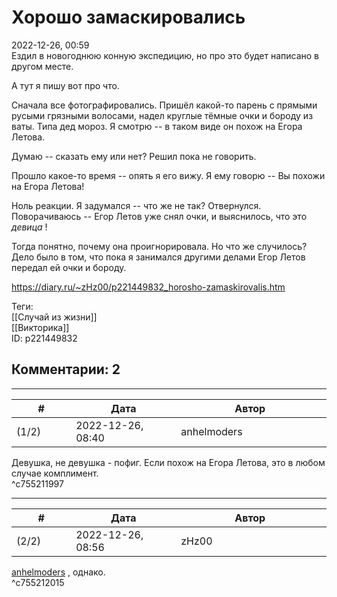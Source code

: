 Хорошо замаскировались
======================

  
2022-12-26, 00:59  
 Ездил в новогоднюю конную экспедицию, но про это будет написано в другом месте.   
   
 А тут я пишу вот про что.   
   
 Сначала все фотографировались. Пришёл какой-то парень с прямыми русыми грязными волосами, надел круглые тёмные очки и бороду из ваты. Типа дед мороз. Я смотрю -- в таком виде он похож на Егора Летова.   
   
 Думаю -- сказать ему или нет? Решил пока не говорить.   
   
 Прошло какое-то время -- опять я его вижу. Я ему говорю -- Вы похожи на Егора Летова!   
   
 Ноль реакции. Я задумался -- что же не так? Отвернулся. Поворачиваюсь -- Егор Летов уже снял очки, и выяснилось, что это  *девица*  !   
   
 Тогда понятно, почему она проигнорировала. Но что же случилось? Дело было в том, что пока я занимался другими делами Егор Летов передал ей очки и бороду.   
  
<https://diary.ru/~zHz00/p221449832_horosho-zamaskirovalis.htm>  
  
Теги:  
[[Случай из жизни]]  
[[Викторика]]  
ID: p221449832  


Комментарии: 2
--------------

  


---



|         #         |              Дата              |                     Автор                     |           ID           |
| --- | --- | --- | --- |
| (1/2) | 2022-12-26, 08:40 | anhelmoders | c755211997 |

  
 Девушка, не девушка - пофиг. Если похож на Егора Летова, это в любом случае комплимент.   
 ^c755211997

---



|         #         |              Дата              |                     Автор                     |           ID           |
| --- | --- | --- | --- |
| (2/2) | 2022-12-26, 08:56 | zHz00 | c755212015 |

  
  [anhelmoders](https://anhelmoders.diary.ru "No plans. Only wonders.")  , однако.   
 ^c755212015